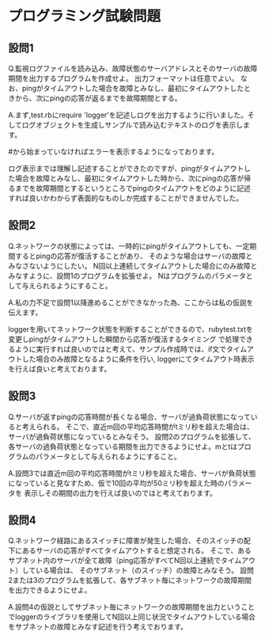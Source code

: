 # プログラミング試験問題

## 設問1
Q.監視ログファイルを読み込み、故障状態のサーバアドレスとそのサーバの故障期間を出力するプログラムを作成せよ。
出力フォーマットは任意でよい。
なお、pingがタイムアウトした場合を故障とみなし、最初にタイムアウトしたときから、次にpingの応答が返るまでを故障期間とする。

A.まず,test.rbにrequire 'logger'を記述しログを出力するように行いました。そしてログオブジェクトを生成しサンプルで読み込むテキストのログを表示します。
<p>#から始まっていなければエラーを表示するようになっております。</p>
ログ表示までは理解し記述することができたのですが、pingがタイムアウトした場合を故障とみなし、最初にタイムアウトした時から、次にpingの応答が帰るまでを故障期間とするというところでpingのタイムアウトをどのように記述すれば良いかわからず表面的なものしか完成することができませんでした。

## 設問2
Q.ネットワークの状態によっては、一時的にpingがタイムアウトしても、一定期間するとpingの応答が復活することがあり、
そのような場合はサーバの故障とみなさないようにしたい。
N回以上連続してタイムアウトした場合にのみ故障とみなすように、設問1のプログラムを拡張せよ。
Nはプログラムのパラメータとして与えられるようにすること。

A.私の力不足で設問1以降進めることができなかった為、ここからは私の仮説を伝えます。
<p>loggerを用いてネットワーク状態を判断することができるので、rubytest.txtを変更しpingがタイムアウトした瞬間から応答が復活するタイミング
で処理できるように実行すれば良いのではと考えて、サンプル作成時では、if文でタイムアウトした場合のみ故障となるように条件を行い,
loggerにてタイムアウト時表示を行えば良いと考えております。

## 設問3
Q.サーバが返すpingの応答時間が長くなる場合、サーバが過負荷状態になっていると考えられる。
そこで、直近m回の平均応答時間がtミリ秒を超えた場合は、サーバが過負荷状態になっているとみなそう。
設問2のプログラムを拡張して、各サーバの過負荷状態となっている期間を出力できるようにせよ。mとtはプログラムのパラメータとして与えられるようにすること。

A.設問3では直近m回の平均応答時間がtミリ秒を超えた場合、サーバが負荷状態になっていると見なすため、仮で10回の平均が50ミリ秒を超えた時のパラメータを
表示しその期間の出力を行えば良いのではと考えております。

## 設問4
Q.ネットワーク経路にあるスイッチに障害が発生した場合、そのスイッチの配下にあるサーバの応答がすべてタイムアウトすると想定される。
そこで、あるサブネット内のサーバが全て故障（ping応答がすべてN回以上連続でタイムアウト）している場合は、
そのサブネット（のスイッチ）の故障とみなそう。
設問2または3のプログラムを拡張して、各サブネット毎にネットワークの故障期間を出力できるようにせよ。

A.設問4の仮説としてサブネット毎にネットワークの故障期間を出力ということでloggerのライブラリを使用してN回以上同じ状況でタイムアウトしている場合をサブネットの故障とみなす記述を行う考えでおります。